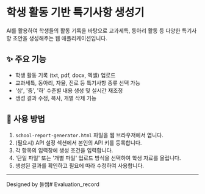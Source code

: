# 학생 활동 기반 특기사항 생성기

AI를 활용하여 학생들의 활동 기록을 바탕으로 교과세특, 동아리 활동 등 다양한 특기사항 초안을 생성해주는 웹 애플리케이션입니다.

## ✨ 주요 기능

-   학생 활동 기록 (txt, pdf, docx, 엑셀) 업로드
-   교과세특, 동아리, 자율, 진로 등 특기사항 종류 선택 가능
-   '상', '중', '하' 수준별 내용 생성 및 실시간 재조정
-   생성 결과 수정, 복사, 개별 삭제 기능

## 🚀 사용 방법

1.  `school-report-generator.html` 파일을 웹 브라우저에서 엽니다.
2.  (필요시) API 설정 섹션에서 본인의 API 키를 등록합니다.
3.  각 항목의 입력창에 생성 조건을 입력합니다.
4.  '단일 파일' 또는 '개별 파일' 업로드 방식을 선택하여 학생 자료를 올립니다.
5.  생성된 결과를 확인하고 필요에 따라 수정하여 사용합니다.

---
Designed by 들쌤# Evaluation_record

